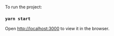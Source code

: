 To run the project:

### `yarn start`

Open [http://localhost:3000](http://localhost:3000) to view it in the browser.
